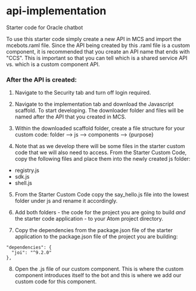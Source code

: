 # api-implementation
Starter code for Oracle chatbot

To use this starter code simply create a new API in MCS and import the mcebots.raml file. Since the API being created by this .raml file is a custom component, it is recommended that you create an API name that ends with "CCS". This is important so that you can tell which is a shared service API vs. which is a custom component API.

### After the API is created:

1. Navigate to the Security tab and turn off login required.

2. Navigate to the implementation tab and download the Javascript scaffold. To start developing. The downloader folder and files will be named after the API that you created in MCS.

3. Within the downloaded scaffold folder, create a file structure for your custom code:
folder
 --> js
   --> components
      --> {purpose}

4. Note that as we develop there will be some files in the starter custom code that we will also need to access. From the Starter Custom Code, copy the following files and place them into the newly created js folder:
- registry.js
- sdk.js
- shell.js

5. From the Starter Custom Code copy the say_hello.js file into the lowest folder under js and rename it accordingly.

6. Add both folders - the code for the project you are going to build *and* the starter code application - to your Atom project directory.

7. Copy the dependencies from the package.json file of the starter application to the package.json file of the project you are building:
~~~~
"dependencies": {
  "joi": "^9.2.0"
},
~~~~

8. Open the .js file of our custom component. This is where the custom component introduces itself to the bot and this is where we add our custom code for this component.
